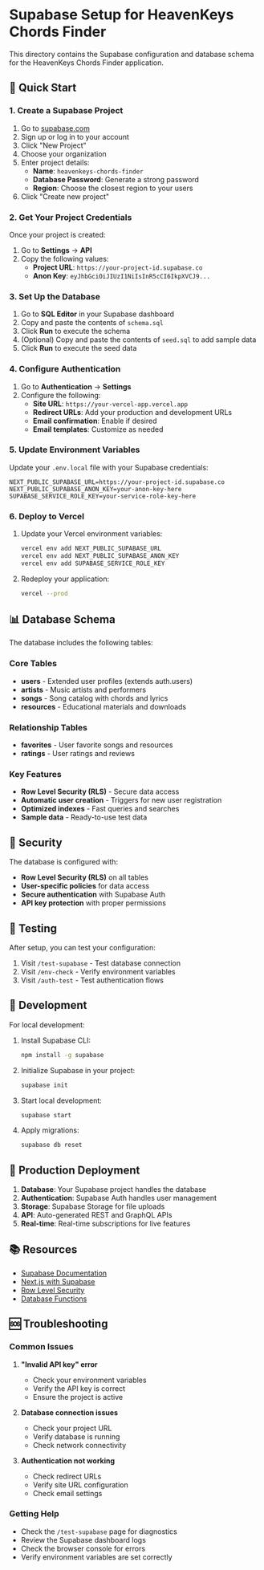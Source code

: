 # Supabase Setup for HeavenKeys Chords Finder

This directory contains the Supabase configuration and database schema for the HeavenKeys Chords Finder application.

## 🚀 Quick Start

### 1. Create a Supabase Project

1. Go to [supabase.com](https://supabase.com)
2. Sign up or log in to your account
3. Click "New Project"
4. Choose your organization
5. Enter project details:
   - **Name**: `heavenkeys-chords-finder`
   - **Database Password**: Generate a strong password
   - **Region**: Choose the closest region to your users
6. Click "Create new project"

### 2. Get Your Project Credentials

Once your project is created:

1. Go to **Settings** → **API**
2. Copy the following values:
   - **Project URL**: `https://your-project-id.supabase.co`
   - **Anon Key**: `eyJhbGciOiJIUzI1NiIsInR5cCI6IkpXVCJ9...`

### 3. Set Up the Database

1. Go to **SQL Editor** in your Supabase dashboard
2. Copy and paste the contents of `schema.sql`
3. Click **Run** to execute the schema
4. (Optional) Copy and paste the contents of `seed.sql` to add sample data
5. Click **Run** to execute the seed data

### 4. Configure Authentication

1. Go to **Authentication** → **Settings**
2. Configure the following:
   - **Site URL**: `https://your-vercel-app.vercel.app`
   - **Redirect URLs**: Add your production and development URLs
   - **Email confirmation**: Enable if desired
   - **Email templates**: Customize as needed

### 5. Update Environment Variables

Update your `.env.local` file with your Supabase credentials:

```env
NEXT_PUBLIC_SUPABASE_URL=https://your-project-id.supabase.co
NEXT_PUBLIC_SUPABASE_ANON_KEY=your-anon-key-here
SUPABASE_SERVICE_ROLE_KEY=your-service-role-key-here
```

### 6. Deploy to Vercel

1. Update your Vercel environment variables:
   ```bash
   vercel env add NEXT_PUBLIC_SUPABASE_URL
   vercel env add NEXT_PUBLIC_SUPABASE_ANON_KEY
   vercel env add SUPABASE_SERVICE_ROLE_KEY
   ```

2. Redeploy your application:
   ```bash
   vercel --prod
   ```

## 📊 Database Schema

The database includes the following tables:

### Core Tables
- **users** - Extended user profiles (extends auth.users)
- **artists** - Music artists and performers
- **songs** - Song catalog with chords and lyrics
- **resources** - Educational materials and downloads

### Relationship Tables
- **favorites** - User favorite songs and resources
- **ratings** - User ratings and reviews

### Key Features
- **Row Level Security (RLS)** - Secure data access
- **Automatic user creation** - Triggers for new user registration
- **Optimized indexes** - Fast queries and searches
- **Sample data** - Ready-to-use test data

## 🔐 Security

The database is configured with:
- **Row Level Security (RLS)** on all tables
- **User-specific policies** for data access
- **Secure authentication** with Supabase Auth
- **API key protection** with proper permissions

## 🧪 Testing

After setup, you can test your configuration:

1. Visit `/test-supabase` - Test database connection
2. Visit `/env-check` - Verify environment variables
3. Visit `/auth-test` - Test authentication flows

## 📝 Development

For local development:

1. Install Supabase CLI:
   ```bash
   npm install -g supabase
   ```

2. Initialize Supabase in your project:
   ```bash
   supabase init
   ```

3. Start local development:
   ```bash
   supabase start
   ```

4. Apply migrations:
   ```bash
   supabase db reset
   ```

## 🚀 Production Deployment

1. **Database**: Your Supabase project handles the database
2. **Authentication**: Supabase Auth handles user management
3. **Storage**: Supabase Storage for file uploads
4. **API**: Auto-generated REST and GraphQL APIs
5. **Real-time**: Real-time subscriptions for live features

## 📚 Resources

- [Supabase Documentation](https://supabase.com/docs)
- [Next.js with Supabase](https://supabase.com/docs/guides/getting-started/quickstarts/nextjs)
- [Row Level Security](https://supabase.com/docs/guides/auth/row-level-security)
- [Database Functions](https://supabase.com/docs/guides/database/functions)

## 🆘 Troubleshooting

### Common Issues

1. **"Invalid API key" error**
   - Check your environment variables
   - Verify the API key is correct
   - Ensure the project is active

2. **Database connection issues**
   - Check your project URL
   - Verify database is running
   - Check network connectivity

3. **Authentication not working**
   - Check redirect URLs
   - Verify site URL configuration
   - Check email settings

### Getting Help

- Check the `/test-supabase` page for diagnostics
- Review the Supabase dashboard logs
- Check the browser console for errors
- Verify environment variables are set correctly
